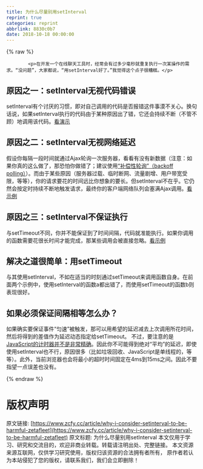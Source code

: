 ```yaml
---
title: 为什么尽量别用setInterval
reprint: true
categories: reprint
abbrlink: 8830c0b7
date: 2018-10-18 00:00:00
---
```


{% raw %}

            <p>在开发一个在线聊天工具时，经常会有过多少毫秒就重复执行一次某操作的需求。“没问题”，大家都说，“用setInterval好了。”我觉得这个点子很糟糕。</p>
<h2>原因之一：setInterval无视代码错误</h2>
<p>setInterval有个讨厌的习惯，即对自己调用的代码是否报错这件事漠不关心。换句话说，如果setInterval执行的代码由于某种原因出了错，它还会持续不断（不管不顾）地调用该代码。<a href="http://jsfiddle.net/MUFtV/">看演示</a></p>
<h2>原因之二：setInterval无视网络延迟</h2>
<p>假设你每隔一段时间就通过Ajax轮询一次服务器，看看有没有新数据（注意：如果你真的这么做了，那恐怕你做错了；建议使用<a href="http://github.com/blog/467-smart-js-polling">“补偿性轮询”（backoff polling）</a>）。而由于某些原因（服务器过载、临时断网、流量剧增、用户带宽受限，等等），你的请求要花的时间远比你想象的要长。但setInterval不在乎。它仍然会按定时持续不断地触发请求，最终你的客户端网络队列会塞满Ajax调用。<a href="http://jsfiddle.net/2uEZ5/">看示例</a></p>
<h2>原因之三：setInterval不保证执行</h2>
<p>与setTimeout不同，你并不能保证到了时间间隔，代码就准能执行。如果你调用的函数需要花很长时间才能完成，那某些调用会被直接忽略。<a href="http://jsfiddle.net/snover/9C3J5/">看示例</a></p>
<h2>解决之道很简单：用setTimeout</h2>
<p>与其使用setInterval，不如在适当的时刻通过setTimeout来调用函数自身。在前面两个示例中，使用setInterval的函数a都出错了，而使用setTimeout的函数b则表现很好。</p>
<h2>如果必须保证间隔相等怎么办？</h2>
<p>如果确实要保证事件“匀速”被触发，那可以用希望的延迟减去上次调用所花时间，然后将得到的差值作为延迟动态指定给setTimeout。 不过，要注意的是<a href="http://ejohn.org/blog/accuracy-of-javascript-time/">JavaScript的计时器并不是非常精确</a>。因此你不可能得到绝对“平均”的延迟，即使使用setInterval也不行，原因很多（比如垃圾回收、JavaScript是单线程的，等等）。此外，当前浏览器也会将最小的超时时间固定在4ms到15ms之间。因此不要指望一点误差也没有。</p>

          
{% endraw %}

# 版权声明
原文链接: [https://www.zcfy.cc/article/why-i-consider-setinterval-to-be-harmful-zetafleet](https://www.zcfy.cc/article/why-i-consider-setinterval-to-be-harmful-zetafleet)
原文标题: 为什么尽量别用setInterval
本文仅用于学习、研究和交流目的，欢迎非商业转载。转载请注明出处、完整链接。
本文资源来源互联网，仅供学习研究使用，版权归该资源的合法拥有者所有，
原作者若认为本站侵犯了您的版权，请联系我们，我们会立即删除！
